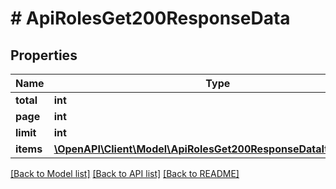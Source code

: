 # # ApiRolesGet200ResponseData

## Properties

Name | Type | Description | Notes
------------ | ------------- | ------------- | -------------
**total** | **int** |  | [optional]
**page** | **int** |  | [optional]
**limit** | **int** |  | [optional]
**items** | [**\OpenAPI\Client\Model\ApiRolesGet200ResponseDataItemsInner[]**](ApiRolesGet200ResponseDataItemsInner.md) |  | [optional]

[[Back to Model list]](../../README.md#models) [[Back to API list]](../../README.md#endpoints) [[Back to README]](../../README.md)
